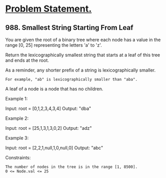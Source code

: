 # <u>Problem Statement.</u>

## 988. Smallest String Starting From Leaf

You are given the root of a binary tree where each node has a value in the range [0, 25] representing the letters 'a' to 'z'.

Return the lexicographically smallest string that starts at a leaf of this tree and ends at the root.

As a reminder, any shorter prefix of a string is lexicographically smaller.

    For example, "ab" is lexicographically smaller than "aba".

A leaf of a node is a node that has no children.



Example 1:

Input: root = [0,1,2,3,4,3,4]
Output: "dba"

Example 2:

Input: root = [25,1,3,1,3,0,2]
Output: "adz"

Example 3:

Input: root = [2,2,1,null,1,0,null,0]
Output: "abc"



Constraints:

    The number of nodes in the tree is in the range [1, 8500].
    0 <= Node.val <= 25

